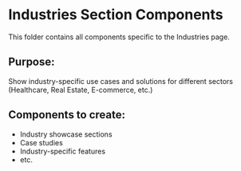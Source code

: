 # Industries Section Components

This folder contains all components specific to the Industries page.

## Purpose:
Show industry-specific use cases and solutions for different sectors (Healthcare, Real Estate, E-commerce, etc.)

## Components to create:
- Industry showcase sections
- Case studies
- Industry-specific features
- etc.
